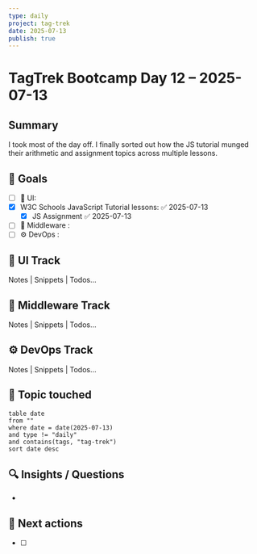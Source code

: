 ```yaml
---
type: daily
project: tag-trek
date: 2025-07-13
publish: true
---
```

# TagTrek Bootcamp Day 12 – 2025-07-13

## Summary
I took most of the day off.  I finally sorted out how the JS tutorial munged their arithmetic and assignment topics across multiple lessons.

## 🎯 Goals
- [ ] 🐣 UI:
- [x] W3C Schools JavaScript Tutorial lessons: ✅ 2025-07-13
    - [x] JS Assignment ✅ 2025-07-13
- [ ] 🌳 Middleware :
- [ ] ⚙️ DevOps  : 

## 🐣 UI Track
Notes | Snippets | Todos…

## 🌳 Middleware Track
Notes | Snippets | Todos…

## ⚙️ DevOps Track
Notes | Snippets | Todos…

## 🧩 Topic touched
```dataview
table date
from ""
where date = date(2025-07-13)
and type != "daily"
and contains(tags, "tag-trek")
sort date desc
```

## 🔍 Insights / Questions
- 

## 🚀 Next actions
- [ ]